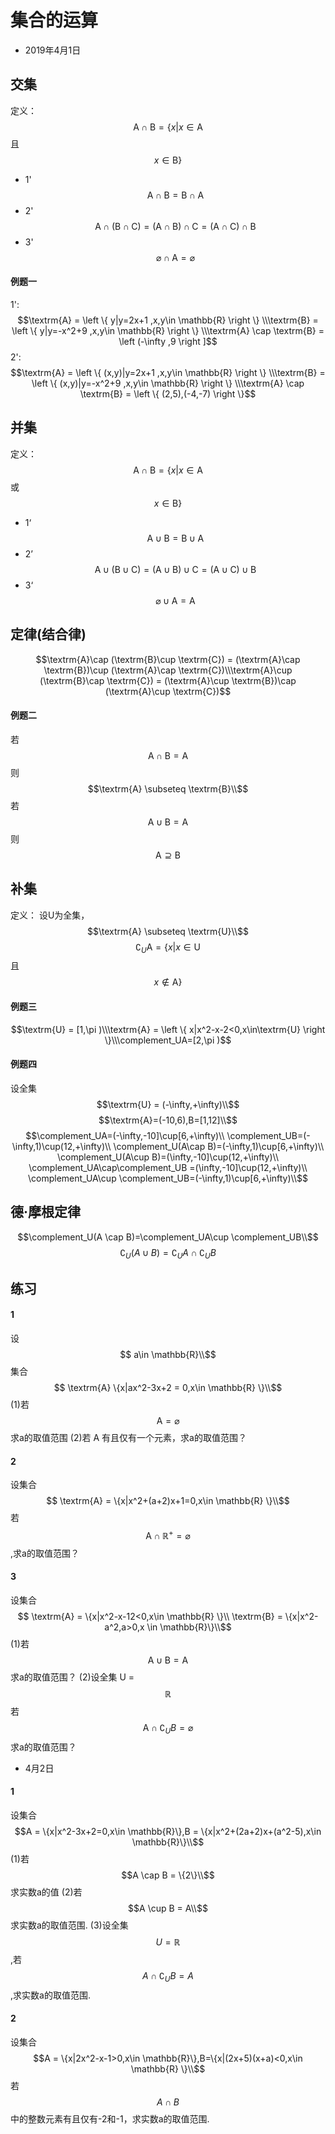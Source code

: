 <script 
  src="https://cdn.bootcss.com/mathjax/2.7.5/MathJax.js?config=TeX-MML-AM_CHTML">
</script>
# 集合的运算
* 2019年4月1日
## 交集
定义：
$$\textrm{A} \cap \textrm{B} =  \{ x|x\in\textrm{A}$$ 且 $$x\in \textrm{B}  \} $$
* 1' $$\textrm{A} \cap \textrm{B} = \textrm{B}\cap  \textrm{A}$$
* 2' $$\textrm{A}\cap  (\textrm{B}\cap  \textrm{C} )=( \textrm{A} \cap \textrm{B})\cap  \textrm{C} = (\textrm{A}\cap  \textrm{C})\cap  \textrm{B}$$
* 3' $$\varnothing \cap \textrm{A} =\varnothing$$
#### 例题一
1':
$$\textrm{A} = \left \{ y|y=2x+1 ,x,y\in \mathbb{R} \right \} \\\textrm{B} = \left \{ y|y=-x^2+9 ,x,y\in \mathbb{R} \right \} \\\textrm{A} \cap \textrm{B} = \left (-\infty  ,9 \right ]$$
2':
$$\textrm{A} = \left \{ (x,y)|y=2x+1 ,x,y\in \mathbb{R} \right \} \\\textrm{B} = \left \{ (x,y)|y=-x^2+9 ,x,y\in \mathbb{R} \right \} \\\textrm{A} \cap \textrm{B} = \left \{ (2,5),(-4,-7) \right \}$$
## 并集
定义：
$$\textrm{A} \cap \textrm{B} =  \{ x|x\in\textrm{A}$$ 或 $$x\in \textrm{B}  \} $$
* 1‘ $$\textrm{A} \cup \textrm{B} = \textrm{B}\cup  \textrm{A}$$
* 2’ $$\textrm{A}\cup  (\textrm{B}\cup  \textrm{C} )=( \textrm{A} \cup \textrm{B})\cup  \textrm{C} = (\textrm{A}\cup  \textrm{C})\cup  \textrm{B}$$
* 3‘ $$\varnothing \cup  \textrm{A} =\textrm{A}$$
## 定律(结合律)
$$\textrm{A}\cap (\textrm{B}\cup \textrm{C}) = (\textrm{A}\cap \textrm{B})\cup (\textrm{A}\cap \textrm{C})\\\textrm{A}\cup (\textrm{B}\cap \textrm{C}) = (\textrm{A}\cup \textrm{B})\cap (\textrm{A}\cup \textrm{C})$$
#### 例题二
若$$\textrm{A} \cap \textrm{B} =\textrm{A}$$ 则$$\textrm{A} \subseteq \textrm{B}\\$$
若$$\textrm{A} \cup \textrm{B} =\textrm{A}$$ 则$$\textrm{A} \supseteq \textrm{B}$$
## 补集
定义：
设U为全集，$$\textrm{A} \subseteq \textrm{U}\\$$
$$\complement_U \textrm{A} =  \{ x|x\in \textrm{U}$$ 且 $$x \notin \textrm{A}   \}$$
#### 例题三
$$\textrm{U} = [1,\pi )\\\textrm{A} = \left \{ x|x^2-x-2<0,x\in\textrm{U} \right \}\\\complement_UA=[2,\pi )$$
#### 例题四
设全集$$\textrm{U} = (-\infty,+\infty)\\$$
$$\textrm{A}=(-10,6),B=[1,12]\\$$
$$\complement_UA=(-\infty,-10]\cup[6,+\infty)\\ \complement_UB=(-\infty,1)\cup(12,+\infty)\\ \complement_U(A\cap B)=(-\infty,1)\cup[6,+\infty)\\ \complement_U(A\cup B)=(\infty,-10]\cup(12,+\infty)\\ \complement_UA\cap\complement_UB =(\infty,-10]\cup(12,+\infty)\\ \complement_UA\cup \complement_UB=(-\infty,1)\cup[6,+\infty)\\$$

## 德·摩根定律
$$\complement_U(A \cap B)=\complement_UA\cup \complement_UB\\$$
$$\complement_U(A \cup B)=\complement_UA\cap \complement_UB$$
## 练习
#### 1
设 $$ a\in \mathbb{R}\\$$ 集合 $$ \textrm{A} \{x|ax^2-3x+2 = 0,x\in \mathbb{R} \}\\$$
(1)若 $$ \textrm{A} = \varnothing$$ 求a的取值范围
(2)若 A 有且仅有一个元素，求a的取值范围？
#### 2
设集合 $$ \textrm{A} = \{x|x^2+(a+2)x+1=0,x\in \mathbb{R} \}\\$$
若 $$ \textrm{A} \cap \mathbb{R}^{+} = \varnothing $$,求a的取值范围？
#### 3
设集合 $$ \textrm{A} = \{x|x^2-x-12<0,x\in \mathbb{R} \}\\ \textrm{B} = \{x|x^2-a^2,a>0,x \in \mathbb{R}\}\\$$
(1)若 $$ \textrm{A} \cup \textrm{B} = \textrm{A} $$ 求a的取值范围？
(2)设全集 U = $$\mathbb{R}$$ 若 $$ \textrm{A} \cap \complement_UB = \varnothing $$ 求a的取值范围？


* 4月2日
#### 1
设集合$$A = \{x|x^2-3x+2=0,x\in \mathbb{R}\},B = \{x|x^2+(2a+2)x+(a^2-5),x\in \mathbb{R}\}\\$$
(1)若$$A \cap B = \{2\}\\$$求实数a的值
(2)若$$A \cup B = A\\$$求实数a的取值范围.
(3)设全集$$U = \mathbb{R}$$,若$$A \cap \complement_UB=A$$,求实数a的取值范围.
#### 2
设集合$$A = \{x|2x^2-x-1>0,x\in \mathbb{R}\},B=\{x|(2x+5)(x+a)<0,x\in \mathbb{R} \}\\$$
若$$A \cap B$$中的整数元素有且仅有-2和-1，求实数a的取值范围.

